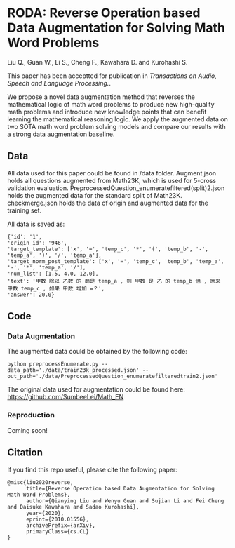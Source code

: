 # RODA: Reverse Operation based Data Augmentation for Solving Math Word Problems
Liu Q., Guan W., Li S., Cheng F., Kawahara D. and Kurohashi S. 



This paper has been acceptted for publication in *Transactions on Audio, Speech and Language Processing.*.

We propose a novel data augmentation method that reverses the mathematical logic of math word problems to produce new high-quality math problems
and introduce new knowledge points that can benefit learning the mathematical reasoning logic. We apply the augmented data on two SOTA math word problem solving models and compare our results with a strong data augmentation baseline.

## Data

All data used for this paper could be found in /data folder. Augment.json holds all questions augmented from Math23K, which is used for 5-cross validation evaluation. PreprocessedQuestion_enumeratefiltered(split)2.json holds the augmented data for the standard split of Math23K. checkmerge.json holds the data of origin and augmented data for the training set.

All data is saved as:

```
{'id': '1', 
'origin_id': '946', 
'target_template': ['x', '=', 'temp_c', '*', '(', 'temp_b', '-', 'temp_a', ')', '/', 'temp_a'], 
'target_norm_post_template': ['x', '=', 'temp_c', 'temp_b', 'temp_a', '-', '*', 'temp_a', '/'], 
'num_list': [1.5, 4.0, 12.0], 
'text': '甲数 除以 乙数 的 商是 temp_a , 则 甲数 是 乙 的 temp_b 倍 , 原来 甲数 temp_c , 如果 甲数 增加 =？', 
'answer': 20.0}
```

## Code

### Data Augmentation

The augmented data could be obtained by the following code:

```
python preprocessEnumerate.py --data_path='./data/train23k_processed.json' --out_path='./data/PreprocessedQuestion_enumeratefilteredtrain2.json'
```

The original data used for augmentation could be found here: https://github.com/SumbeeLei/Math_EN


### Reproduction

Coming soon!

## Citation

If you find this repo useful, please cite the following paper:

```
@misc{liu2020reverse,
      title={Reverse Operation based Data Augmentation for Solving Math Word Problems}, 
      author={Qianying Liu and Wenyu Guan and Sujian Li and Fei Cheng and Daisuke Kawahara and Sadao Kurohashi},
      year={2020},
      eprint={2010.01556},
      archivePrefix={arXiv},
      primaryClass={cs.CL}
}
```
